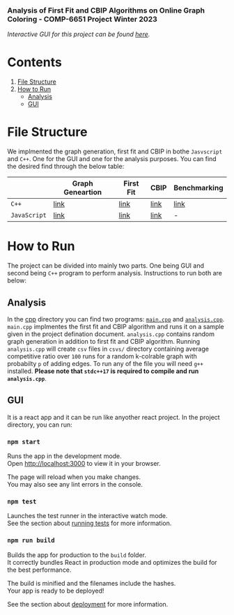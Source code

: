 ### Analysis of First Fit and CBIP Algorithms on Online Graph Coloring - COMP-6651 Project Winter 2023

*Interactive GUI for this project can be found [here](https://mihirgediya2001.github.io/graph-coloring).* 

# Contents

1. [File Structure](#File-Structure)
2. [How to Run](#How-to-Run)
   - [Analysis](#Analysis) 
   - [GUI](#Animal-With-Attributes-2)


# File Structure

We implmented the graph generation, first fit and CBIP in bothe `Jasvscript` and `C++`. One for the GUI and one for the analysis purposes. You can find the desired find through the below table:

|              | Graph Geneartion | First Fit | CBIP     | Benchmarking |
|--------------|------------------|-----------|----------|--------------|
| `C++`        | [link](https://github.com/mihirgediya2001/graph-coloring/blob/main/cpp/analysis.cpp#L176)         | [link](https://github.com/mihirgediya2001/graph-coloring/blob/main/cpp/analysis.cpp#L77)  | [link](https://github.com/mihirgediya2001/graph-coloring/blob/main/cpp/analysis.cpp#L107) | [link](https://github.com/mihirgediya2001/graph-coloring/blob/main/cpp/analysis.cpp#L346)     |
| `JavaScript` | [link](https://github.com/mihirgediya2001/graph-coloring/blob/main/src/generator.js#L22)         | [link](https://github.com/mihirgediya2001/graph-coloring/blob/main/src/first_fit.js)  | [link](https://github.com/mihirgediya2001/graph-coloring/blob/main/src/cbip.js) | -    |

# How to Run

The project can be divided into mainly two parts. One being GUI and second being `C++` program to perform analysis. Instructions to run both are below:

## Analysis

In the [cpp](https://github.com/mihirgediya2001/graph-coloring/tree/main/cpp) directory you can find two programs: [`main.cpp`](https://github.com/mihirgediya2001/graph-coloring/tree/main/cpp) and [`analysis.cpp`](https://github.com/mihirgediya2001/graph-coloring/blob/main/cpp/analysis.cpp). `main.cpp` implmentes the first fit and CBIP algorithm and runs it on a sample given in the project defination document. `analysis.cpp` contains random graph generation in addition to first fit and CBIP algorithm. Running `analysis.cpp` will create `csv` files in `csvs/` directory containing average competitive ratio over `100` runs for a random k-colrable graph with probabilty `p` of adding edges. To run any of the file you will need `g++` installed. **Please note that `stdc++17` is required to compile and run `analysis.cpp`**.

## GUI

It is a react app and it can be run like anyother react project. In the project directory, you can run:

### `npm start`

Runs the app in the development mode.\
Open [http://localhost:3000](http://localhost:3000) to view it in your browser.

The page will reload when you make changes.\
You may also see any lint errors in the console.

### `npm test`

Launches the test runner in the interactive watch mode.\
See the section about [running tests](https://facebook.github.io/create-react-app/docs/running-tests) for more information.

### `npm run build`

Builds the app for production to the `build` folder.\
It correctly bundles React in production mode and optimizes the build for the best performance.

The build is minified and the filenames include the hashes.\
Your app is ready to be deployed!

See the section about [deployment](https://facebook.github.io/create-react-app/docs/deployment) for more information.

